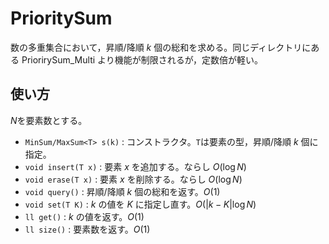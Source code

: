 # PrioritySum
数の多重集合において，昇順/降順 $`k`$ 個の総和を求める。同じディレクトリにある PriorirySum_Multi より機能が制限されるが，定数倍が軽い。
## 使い方
$`N`$を要素数とする。
- `MinSum/MaxSum<T> s(k)` : コンストラクタ。`T`は要素の型，昇順/降順 $`k`$ 個に指定。
- `void insert(T x)` : 要素 $`x`$ を追加する。ならし $`O(\log N)`$
- `void erase(T x)` : 要素 $`x`$ を削除する。ならし $`O(\log N)`$
- `void query()` : 昇順/降順 $`k`$ 個の総和を返す。$`O(1)`$
- `void set(T K)` : $`k`$ の値を $`K`$ に指定し直す。$`O(|k-K|\log N)`$
- `ll get()` : $`k`$ の値を返す。$`O(1)`$
- `ll size()` : 要素数を返す。$`O(1)`$
